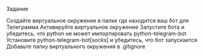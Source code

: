 Задание

Создайте виртуальное окружение в папке где находится ваш бот для Телеграмма
Активируйте виртуальное окружение
Запустите бота и убедитесь, что python не может импортировать python-telegram-bot
Установите python-telegram-bot[socks] и убедитесь, что бот запускается
Добавьте папку виртуального окружения в .gitignore


